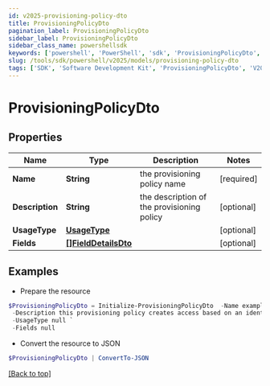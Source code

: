 ```yaml
---
id: v2025-provisioning-policy-dto
title: ProvisioningPolicyDto
pagination_label: ProvisioningPolicyDto
sidebar_label: ProvisioningPolicyDto
sidebar_class_name: powershellsdk
keywords: ['powershell', 'PowerShell', 'sdk', 'ProvisioningPolicyDto', 'V2025ProvisioningPolicyDto'] 
slug: /tools/sdk/powershell/v2025/models/provisioning-policy-dto
tags: ['SDK', 'Software Development Kit', 'ProvisioningPolicyDto', 'V2025ProvisioningPolicyDto']
---
```



# ProvisioningPolicyDto

## Properties

Name | Type | Description | Notes
------------ | ------------- | ------------- | -------------
**Name** | **String** | the provisioning policy name | [required]
**Description** | **String** | the description of the provisioning policy | [optional] 
**UsageType** | [**UsageType**](usage-type) |  | [optional] 
**Fields** | [**[]FieldDetailsDto**](field-details-dto) |  | [optional] 

## Examples

- Prepare the resource
```powershell
$ProvisioningPolicyDto = Initialize-ProvisioningPolicyDto  -Name example provisioning policy for inactive identities `
 -Description this provisioning policy creates access based on an identity going inactive `
 -UsageType null `
 -Fields null
```

- Convert the resource to JSON
```powershell
$ProvisioningPolicyDto | ConvertTo-JSON
```


[[Back to top]](#) 

